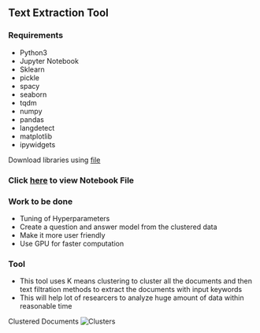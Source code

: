 ## Text Extraction Tool

### Requirements
- Python3
- Jupyter Notebook
- Sklearn
- pickle
- spacy
- seaborn
- tqdm
- numpy
- pandas
- langdetect
- matplotlib
- ipywidgets

Download libraries using [file](./requirements.txt)

### Click [here](./Clustering.ipynb) to view Notebook File

### Work to be done
- Tuning of Hyperparameters
- Create a question and answer model from the clustered data
- Make it more user friendly
- Use GPU for faster computation

### Tool
- This tool uses K means clustering to cluster all the documents and then text filtration methods  to extract the documents with input keywords
- This will help lot of researcers to analyze huge amount of data within reasonable time

Clustered Documents
![Clusters](./Images/Text_Extraction_Tool/Cluster.png?style=centerme)
